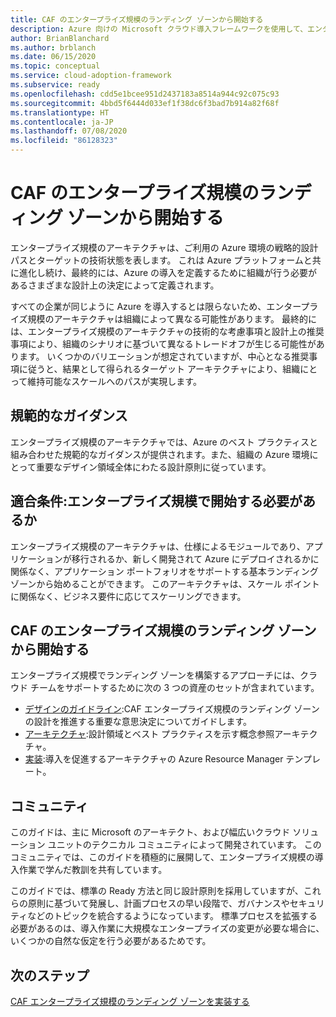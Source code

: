 ```yaml
---
title: CAF のエンタープライズ規模のランディング ゾーンから開始する
description: Azure 向けの Microsoft クラウド導入フレームワークを使用して、エンタープライズ規模のランディング ゾーンから開始します。
author: BrianBlanchard
ms.author: brblanch
ms.date: 06/15/2020
ms.topic: conceptual
ms.service: cloud-adoption-framework
ms.subservice: ready
ms.openlocfilehash: cdd5e1bcee951d2437183a8514a944c92c075c93
ms.sourcegitcommit: 4bbd5f6444d033ef1f38dc6f3bad7b914a82f68f
ms.translationtype: HT
ms.contentlocale: ja-JP
ms.lasthandoff: 07/08/2020
ms.locfileid: "86128323"
---
```

# <a name="start-with-caf-enterprise-scale-landing-zones"></a>CAF のエンタープライズ規模のランディング ゾーンから開始する

エンタープライズ規模のアーキテクチャは、ご利用の Azure 環境の戦略的設計パスとターゲットの技術状態を表します。 これは Azure プラットフォームと共に進化し続け、最終的には、Azure の導入を定義するために組織が行う必要があるさまざまな設計上の決定によって定義されます。

すべての企業が同じように Azure を導入するとは限らないため、エンタープライズ規模のアーキテクチャは組織によって異なる可能性があります。 最終的には、エンタープライズ規模のアーキテクチャの技術的な考慮事項と設計上の推奨事項により、組織のシナリオに基づいて異なるトレードオフが生じる可能性があります。 いくつかのバリエーションが想定されていますが、中心となる推奨事項に従うと、結果として得られるターゲット アーキテクチャにより、組織にとって維持可能なスケールへのパスが実現します。

## <a name="prescriptive-guidance"></a>規範的なガイダンス

エンタープライズ規模のアーキテクチャでは、Azure のベスト プラクティスと組み合わせた規範的なガイダンスが提供されます。また、組織の Azure 環境にとって重要なデザイン領域全体にわたる設計原則に従っています。

## <a name="qualifiers-should-i-start-with-enterprise-scale"></a>適合条件:エンタープライズ規模で開始する必要があるか

エンタープライズ規模のアーキテクチャは、仕様によるモジュールであり、アプリケーションが移行されるか、新しく開発されて Azure にデプロイされるかに関係なく、アプリケーション ポートフォリオをサポートする基本ランディング ゾーンから始めることができます。 このアーキテクチャは、スケール ポイントに関係なく、ビジネス要件に応じてスケーリングできます。

## <a name="start-with-a-caf-enterprise-scale-landing-zone"></a>CAF のエンタープライズ規模のランディング ゾーンから開始する

エンタープライズ規模でランディング ゾーンを構築するアプローチには、クラウド チームをサポートするために次の 3 つの資産のセットが含まれています。

- [デザインのガイドライン](./design-guidelines.md):CAF エンタープライズ規模のランディング ゾーンの設計を推進する重要な意思決定についてガイドします。
- [アーキテクチャ](./architecture.md):設計領域とベスト プラクティスを示す概念参照アーキテクチャ。
- [実装](./implementation.md):導入を促進するアーキテクチャの Azure Resource Manager テンプレート。

<!-- TODO: Reinstate once template.md is ready.
- [Template](./template.md): A documentation template to quickly capture decisions and any deviation from the suggested architecture or implementation.
-->

## <a name="community"></a>コミュニティ

<!-- docsTest:ignore "Cloud Solutions Unit" -->

このガイドは、主に Microsoft のアーキテクト、および幅広いクラウド ソリューション ユニットのテクニカル コミュニティによって開発されています。 このコミュニティでは、このガイドを積極的に展開して、エンタープライズ規模の導入作業で学んだ教訓を共有しています。

このガイドでは、標準の Ready 方法と同じ設計原則を採用していますが、これらの原則に基づいて発展し、計画プロセスの早い段階で、ガバナンスやセキュリティなどのトピックを統合するようになっています。 標準プロセスを拡張する必要があるのは、導入作業に大規模なエンタープライズの変更が必要な場合に、いくつかの自然な仮定を行う必要があるためです。

## <a name="next-steps"></a>次のステップ

[CAF エンタープライズ規模のランディング ゾーンを実装する](./implementation.md)
